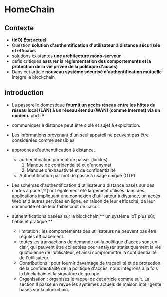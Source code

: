 # HomeChain

## Contexte

-  **(IdO) État actuel**
- Question **solution d'authentification d'utilisateur à distance sécurisée et efficace.**
- solutions existantes **une architecture mono-serveur**
- défis critiques **assurer la réglementation des comportements et la protection de la vie privée de la politique d'accès)**
- Dans cet article **nouveau système sécurisé d'authentification mutuelle** intègre la blockchain

## introduction

- La passerelle domestique **fournit un accès réseau entre les hôtes du réseau local (LAN) à un réseau étendu (WAN) (comme Internet) via un modem.** port IP
- communiquer à distance peut être ciblé et sujet à exploitation.
- Les informations provenant d'un seul appareil ne peuvent pas être considérées comme sensibles
- approches d'authentification à distance.
  - authentification par mot de passe. (limites)
    1. Manque de confidentialité et d'anonymat
    2. Manque d'exhaustivité et de confidentialité
  - Authentification par mot de passe à usage unique (OTP)

- Les schémas d'authentification d'utilisateur à distance basés sur des cartes à puce [11] ont également été largement utilisés dans des applications impliquant une connexion d'utilisateur à distance, un accès Web et d'autres services en ligne, en raison de leur efficacité, de leur commodité et de leur faible coût de calcul.
- authentifications basées sur la blockchain ** un système IoT plus sûr, fiable et pratique **
  - limitation : les comportements des utilisateurs ne peuvent pas être régulés efficacement.
  - toutes les transactions de demande ou la politique d'accès sont en clair, qui peuvent être collectées pour analyser statistiquement la vie quotidienne de l'utilisateur, et ainsi compromettre la confidentialité de l'utilisateur.
  - Contributions : pour fournir davantage de traçabilité et de protection de la confidentialité de la politique d'accès, nous intégrons à la fois la blockchain et la signature de groupe
  - Organisation : organisez le rappel de cet article comme suit. La section II passe en revue les systèmes actuels de maison intelligente basés sur la blockchain.

